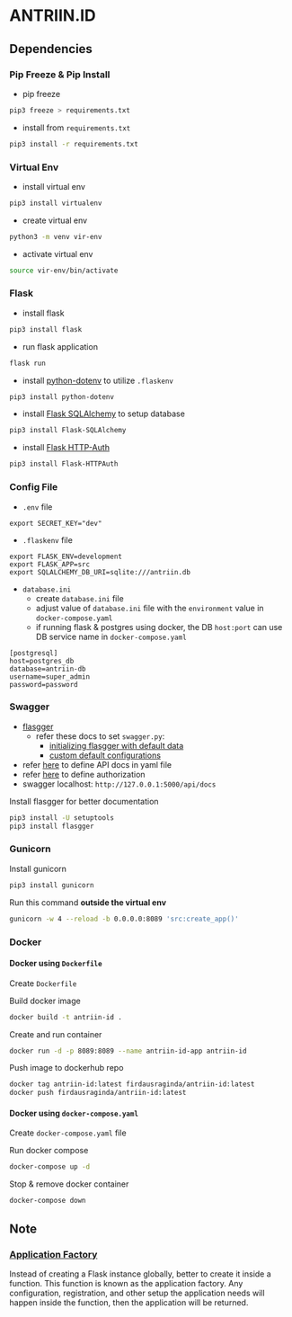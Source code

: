 # ANTRIIN.ID

## Dependencies

### Pip Freeze & Pip Install

* pip freeze
```sh
pip3 freeze > requirements.txt
```

* install from `requirements.txt`
```sh
pip3 install -r requirements.txt
```

### Virtual Env

* install virtual env
```sh
pip3 install virtualenv
```

* create virtual env
```sh
python3 -m venv vir-env
```

* activate virtual env
```sh
source vir-env/bin/activate
```

### Flask

* install flask
```sh
pip3 install flask
```

* run flask application
```sh
flask run
```

* install [python-dotenv](https://pypi.org/project/python-dotenv/) to utilize `.flaskenv`
```sh
pip3 install python-dotenv
```

* install [Flask SQLAlchemy](https://flask-sqlalchemy.palletsprojects.com/en/2.x/quickstart/#installation) to setup database
```sh
pip3 install Flask-SQLAlchemy
```

* install [Flask HTTP-Auth](https://flask-httpauth.readthedocs.io/en/latest/)
```sh
pip3 install Flask-HTTPAuth
```

### Config File

* `.env` file
```
export SECRET_KEY="dev"
```

* `.flaskenv` file
```
export FLASK_ENV=development
export FLASK_APP=src
export SQLALCHEMY_DB_URI=sqlite:///antriin.db
```

* `database.ini`
  * create `database.ini` file
  * adjust value of `database.ini` file with the `environment` value in `docker-compose.yaml`
  * if running flask & postgres using docker, the DB `host:port` can use DB service name in `docker-compose.yaml`
```
[postgresql]
host=postgres_db
database=antriin-db
username=super_admin
password=password
```

### Swagger

* [flasgger](https://github.com/flasgger/flasgger)
  * refer these docs to set `swagger.py`:
    * [initializing flasgger with default data](https://github.com/flasgger/flasgger#initializing-flasgger-with-default-data)
    * [custom default configurations](https://github.com/flasgger/flasgger#customize-default-configurations)
* refer [here](https://github.com/flasgger/flasgger#using-external-yaml-files) to define API docs in yaml file
* refer [here](https://swagger.io/docs/specification/2-0/authentication/) to define authorization
* swagger localhost: `http://127.0.0.1:5000/api/docs`

Install flasgger for better documentation
```sh
pip3 install -U setuptools
pip3 install flasgger
```

### Gunicorn
Install gunicorn
```sh
pip3 install gunicorn
```

Run this command **outside the virtual env**
```sh
gunicorn -w 4 --reload -b 0.0.0.0:8089 'src:create_app()'
```

### Docker

#### Docker using `Dockerfile`

Create `Dockerfile`

Build docker image
```sh
docker build -t antriin-id .
```

Create and run container
```sh
docker run -d -p 8089:8089 --name antriin-id-app antriin-id
```

Push image to dockerhub repo
```sh
docker tag antriin-id:latest firdausraginda/antriin-id:latest
docker push firdausraginda/antriin-id:latest
```

#### Docker using `docker-compose.yaml`

Create `docker-compose.yaml` file

Run docker compose
```sh
docker-compose up -d
```

Stop & remove docker container
```sh
docker-compose down
```

## Note

### [Application Factory](https://flask.palletsprojects.com/en/2.1.x/tutorial/factory/)
Instead of creating a Flask instance globally, better to create it inside a function. This function is known as the application factory. Any configuration, registration, and other setup the application needs will happen inside the function, then the application will be returned.